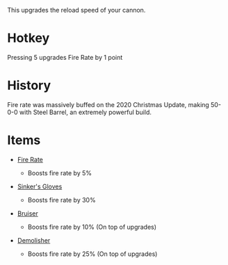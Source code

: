 This upgrades the reload speed of your cannon.

# Hotkey 
Pressing 5 upgrades Fire Rate by 1 point

# History 
Fire rate was massively buffed on the 2020 Christmas Update, making 50-0-0 with Steel Barrel, an extremely powerful build.

# Items 
 + [Fire Rate](/items/stats/firerate.md) 
    + Boosts fire rate by 5%

 + [Sinker's Gloves](/items/cannon/sinkersgloves.md) 
    + Boosts fire rate by 30%

 + [Bruiser](/items/cannon/hybrid/bruiser.md) 
    + Boosts fire rate by 10% (On top of upgrades)

 + [Demolisher](/items/cannon/hybrid/demolisher.md) 
    + Boosts fire rate by 25% (On top of upgrades)